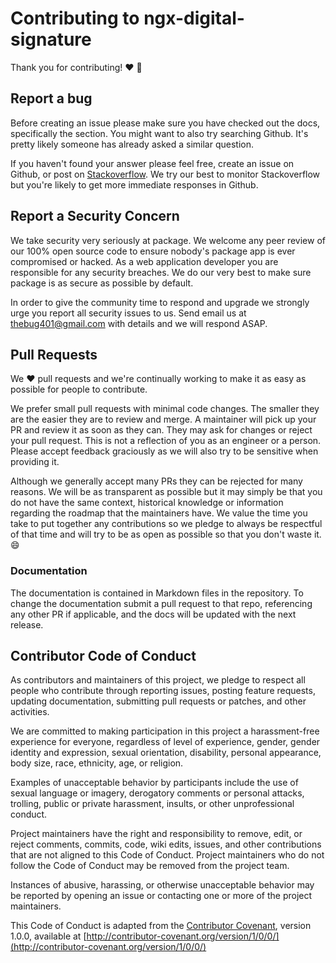 # Contributing to ngx-digital-signature

Thank you for contributing! :heart: :tada:

## Report a bug

Before creating an issue please make sure you have checked out the docs, specifically the section. You might want to also try searching Github. It's pretty likely someone has already asked a similar question.

If you haven't found your answer please feel free, create an issue on Github, or post on [Stackoverflow](http://stackoverflow.com). We try our best to monitor Stackoverflow but you're likely to get more immediate responses in Github.

## Report a Security Concern

We take security very seriously at package. We welcome any peer review of our 100% open source code to ensure nobody's package app is ever compromised or hacked. As a web application developer you are responsible for any security breaches. We do our very best to make sure package is as secure as possible by default.

In order to give the community time to respond and upgrade we strongly urge you report all security issues to us. Send email us at <a href="mailto:">thebug401@gmail.com</a> with details and we will respond ASAP.

## Pull Requests

We :heart: pull requests and we're continually working to make it as easy as possible for people to contribute.

We prefer small pull requests with minimal code changes. The smaller they are the easier they are to review and merge. A maintainer will pick up your PR and review it as soon as they can. They may ask for changes or reject your pull request. This is not a reflection of you as an engineer or a person. Please accept feedback graciously as we will also try to be sensitive when providing it.

Although we generally accept many PRs they can be rejected for many reasons. We will be as transparent as possible but it may simply be that you do not have the same context, historical knowledge or information regarding the roadmap that the maintainers have. We value the time you take to put together any contributions so we pledge to always be respectful of that time and will try to be as open as possible so that you don't waste it. :smile:

### Documentation

The documentation is contained in Markdown files in the repository. To change the documentation submit a pull request to that repo, referencing any other PR if applicable, and the docs will be updated with the next release.

## Contributor Code of Conduct

As contributors and maintainers of this project, we pledge to respect all people who contribute through reporting issues, posting feature requests, updating documentation, submitting pull requests or patches, and other activities.

We are committed to making participation in this project a harassment-free experience for everyone, regardless of level of experience, gender, gender identity and expression, sexual orientation, disability, personal appearance, body size, race, ethnicity, age, or religion.

Examples of unacceptable behavior by participants include the use of sexual language or imagery, derogatory comments or personal attacks, trolling, public or private harassment, insults, or other unprofessional conduct.

Project maintainers have the right and responsibility to remove, edit, or reject comments, commits, code, wiki edits, issues, and other contributions that are not aligned to this Code of Conduct. Project maintainers who do not follow the Code of Conduct may be removed from the project team.

Instances of abusive, harassing, or otherwise unacceptable behavior may be reported by opening an issue or contacting one or more of the project maintainers.

This Code of Conduct is adapted from the [Contributor Covenant](http://contributor-covenant.org), version 1.0.0, available at [http://contributor-covenant.org/version/1/0/0/](http://contributor-covenant.org/version/1/0/0/)
